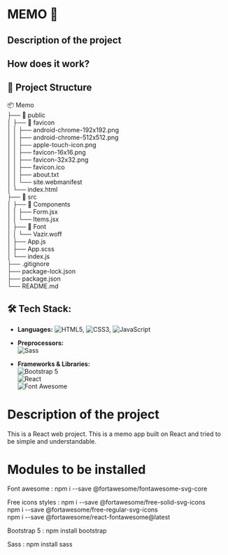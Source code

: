 # MEMO 📝

## Description of the project

## How does it work?

## 📁 Project Structure

📦 Memo  
├── 📁 public  
│   ├── 📁 favicon  
│   │   ├── android-chrome-192x192.png  
│   │   ├── android-chrome-512x512.png  
│   │   ├── apple-touch-icon.png    
│   │   ├── favicon-16x16.png  
│   │   ├── favicon-32x32.png  
│   │   ├── favicon.ico  
│   │   ├── about.txt    
│   │   └── site.webmanifest  
│   └── index.html  
├── 📁 src  
│   ├── 📁 Components   
│   │   ├── Form.jsx  
│   │   └── Items.jsx  
│   ├── 📁 Font   
│   │   └── Vazir.woff  
│   ├── App.js  
│   ├── App.scss  
│   └── index.js  
├── .gitignore  
├── package-lock.json  
├── package.json  
└── README.md

## 🛠️ Tech Stack:

- **Languages:** ![HTML5](https://img.shields.io/badge/HTML5-E34F26?style=flat&logo=html5&logoColor=white), ![CSS3](https://img.shields.io/badge/CSS3-1572B6?style=flat&logo=css3&logoColor=white), ![JavaScript](https://img.shields.io/badge/JavaScript-F7DF1E?style=flat&logo=javascript&logoColor=black)

- **Preprocessors:**  
  ![Sass](https://img.shields.io/badge/Sass-CC6699?style=flat&logo=sass&logoColor=white)

- **Frameworks & Libraries:**  
  ![Bootstrap 5](https://img.shields.io/badge/Bootstrap-7952B3?style=flat&logo=bootstrap&logoColor=white)  
  ![React](https://img.shields.io/badge/React-61DAFB?style=flat&logo=react&logoColor=black)  
  ![Font Awesome](https://img.shields.io/badge/Font%20Awesome-339AF0?style=flat&logo=fontawesome&logoColor=white)




# Description of the project
This is a React web project. This is a memo app built on React and tried to be simple and understandable.

# Modules to be installed
Font awesome :
npm i --save @fortawesome/fontawesome-svg-core

Free icons styles :
npm i --save @fortawesome/free-solid-svg-icons\
npm i --save @fortawesome/free-regular-svg-icons\
npm i --save @fortawesome/react-fontawesome@latest

Bootstrap 5 :
npm install bootstrap

Sass :
npm install sass
